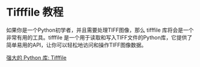 # Tifffile 教程

<show-structure depth="3"/>

如果你是一个Python初学者，并且需要处理TIFF图像，那么 tifffile 库将会是一个非常有用的工具。tifffile  是一个用于读取和写入TIFF文件的Python库，它提供了简单易用的API，让你可以轻松地访问和操作TIFF图像数据。




<seealso>
<category ref="ref_docs">
    <a href="https://mp.weixin.qq.com/s/UaWE0Czb14wHEzw7anF4-g">强大的 Python 库: Tifffile</a>
</category>
<category ref="ref_github">
</category>
<category ref="ref_issues">
</category>
<category ref="ref_hf">
</category>
<category ref="ref_ms">
</category>
</seealso>

